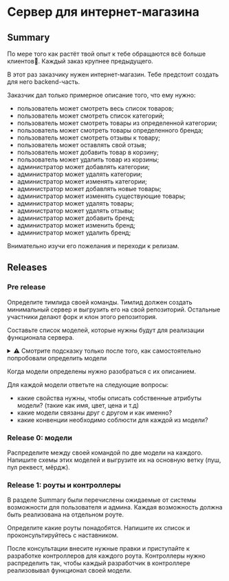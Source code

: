 # Сервер для интернет-магазина

## Summary

По мере того как растёт твой опыт к тебе обращаются всё больше клиентов🥰. Каждый заказ крупнее предыдущего.

В этот раз заказчику нужен интернет-магазин. Тебе предстоит создать для него backend-часть.

Заказчик дал только примерное описание того, что ему нужно:

- пользователь может смотреть весь список товаров;
- пользователь может смотреть список категорий;
- пользователь может смотреть товары из определенной категории;
- пользователь может смотреть товары определенного бренда;
- пользователь может смотреть отзывы к товару;
- пользователь может оставлять свой отзыв;
- пользователь может добавить товар в корзину;
- пользователь может удалить товар из корзины;
- администратор может добавлять категории;
- администратор может удалять категории;
- администратор может изменять категории;
- администратор может добавлять новые товары;
- администратор может изменять существующие товары;
- администратор может удалять товары;
- администратор может удалять отзывы;
- администратор может добавить бренд;
- администратор может изменить бренд;
- администратор может удалить бренд;

Внимательно изучи его пожелания и переходи к релизам.

## Releases 

### Pre release

Определите тимлида своей команды. Тимлид должен создать минимальный сервер и выгрузить его на свой репозиторий. Остальные участники делают форк и клон этого репозитория.

Составьте список моделей, которые нужны будут для реализации функционала сервера.

<details>
<summary>⚠️ Смотрите подсказку только после того, как самостоятельно попробовали определить модели</summary>
Предположительно, в проекте понадобятся следующие модели:

```
Product  – модель продукта
Category – модель категории
Brand    – модель бренда
User     – модель пользователя
Cart     – модель корзины
Review   – модель отзыва
```
</details>

Когда модели определены нужно разобраться с их описанием.

Для каждой модели ответьте на следующие вопросы:

- какие свойства нужны, чтобы описать собственные атрибуты модели? (такие как имя, цвет, цена и т.д)
- какие модели связаны друг с другом и как именно?
- какие конвенции необходимо соблюсти для каждой из модели?

### Release 0: модели

Распределите между своей командой по две модели на каждого. Напишите схемы этих моделей и выгрузите их на основную ветку (пуш, пул реквест, мёрдж).

### Release 1: роуты и контроллеры

В разделе Summary были перечислены ожидаемые от системы возможности для пользователя и админа. Каждая возможность должна быть реализована на отдельном роуте.

Определите какие роуты понадобятся. Напишите их список и проконсультируйтесь с наставником.

После консультации внесите нужные правки и приступайте к разработке контроллеров для каждого роута. Контроллеры нужно распределить так, чтобы каждый разработчик в контроллере реализовывал функционал своей модели.
